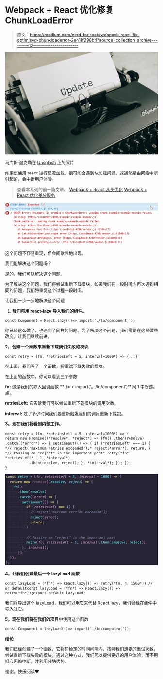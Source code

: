 # Webpack + React 优化修复 ChunkLoadError

> 原文：<https://medium.com/nerd-for-tech/webpack-react-fix-optimised-chunkloaderror-2e411f298b4?source=collection_archive---------12----------------------->

![](img/63fb5b2b352e2055d2548642c1b13ddc.png)

马库斯·温克勒在 [Unsplash](https://unsplash.com?utm_source=medium&utm_medium=referral) 上的照片

如果您使用 react 进行延迟加载，很可能会遇到块加载问题，这通常是由网络中断引起的，会中断用户体验。

> 查看本系列的前一篇文章。
> [Webpack + React 从头优化](https://premeena.medium.com/webpack-react-optimised-from-scratch-da8f75024ba4?source=your_stories_page-------------------------------------)
> [Webpack + React 优化差分服务](https://premeena.medium.com/webpack-react-optimised-differential-serving-b53d4cf2a3da?source=your_stories_page-------------------------------------)

![](img/2d57ea63e925ce31c34a554694def9fc.png)

这个问题不容易重现，但会间歇性地出现。

我们能解决这个问题吗？

是的，我们可以解决这个问题。

为了解决这个问题，我们将尝试重新下载模块，如果我们在一段时间内再次遇到相同的问题，我们将重复这个过程一段时间。

让我们一步一步地解决这个问题:

1.  **我们将用 react-lazy 导入我们的组件。**

```
const Component = React.lazy(()=> import('./to/component'));
```

你已经这么做了，也遇到了同样的问题。为了解决这个问题，我们需要在这里做些改变。让我们继续前进。

**2。创建一个函数来重新下载我们失败的模块**

```
const retry = (fn, *retriesLeft = 5, interval=1000*) => {...}
```

在上面，我们写了一个函数，将重试下载失败的模块。

在上面的函数中，你可以看到三个参数

**fn:** 这是我们的导入回调函数 **()= > import('。/to/component’)**同 1 中所述。点。

**retriesLeft:** 它告诉我们可以尝试重新下载模块的调用次数。

**interval:** 过了多少时间我们要重新触发我们的调用重新下载包。

**3。现在我们将看到内部工作。**

```
const retry = (fn, *retriesLeft = 5, interval=1000*) => {
return new Promise((*resolve*, *reject*) => {fn() .then(resolve) .catch((*error*) => { setTimeout(() => { if (*retriesLeft* === 1) { *// reject('maximum retries exceeded');* reject(*error*); return; } *// Passing on "reject" is the important part* retry(*fn*, *retriesLeft* - 1, *interval*)
           .then(resolve, reject); }, *interval*); }); });
}
```

![](img/ec26a0d4650f4185aad2d9e6469a045c.png)

**4。让我们创建最后一个 lazyLoad 函数**

```
const lazyLoad = (*fn*) => React.lazy(() => retry(*fn, 4, 1500*));// or defaultconst lazyLoad = (*fn*) => React.lazy(() => retry(*fn*));export default lazyLoad;
```

我们将导出这个 lazyLoad，我们可以用它来代替 React.lazy，我们曾经在组件中导入过它。

**5。现在我们将在我们的项目**中使用这个函数

```
const Component = lazyLoad(()=> import('./to/component'));
```

**结论**

我们已经创建了一个函数，它将在给定的时间间隔内，按照我们想要的重试次数，尝试重新下载失败的模块。通过这种方式，我们可以提供更好的用户体验，而不用担心网络中断，并利用分块优势。

谢谢，快乐阅读❤️